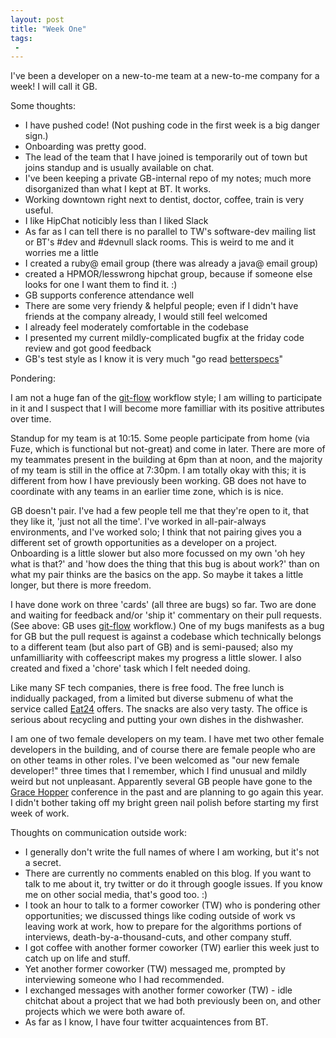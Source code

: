 ```yaml
---
layout: post
title: "Week One"
tags:
 -
---
```


I've been a developer on a new-to-me team at a new-to-me company for a week! I will call it GB.

Some thoughts:

- I have pushed code! (Not pushing code in the first week is a big danger sign.)
- Onboarding was pretty good. 
- The lead of the team that I have joined is temporarily out of town but joins standup and is usually available on chat. 
- I've been keeping a private GB-internal repo of my notes; much more disorganized than what I kept at BT. It works.
- Working downtown right next to dentist, doctor, coffee, train is very useful.
- I like HipChat noticibly less than I liked Slack
- As far as I can tell there is no parallel to TW's software-dev mailing list or BT's #dev and #devnull slack rooms. This is weird to me and it worries me a little
- I created a ruby@ email group (there was already a java@ email group)
- created a HPMOR/lesswrong hipchat group, because if someone else looks for one I want them to find it. :) 
- GB supports conference attendance well
- There are some very friendy & helpful people; even if I didn't have friends at the company already, I would still feel welcomed
- I already feel moderately comfortable in the codebase
- I presented my current mildly-complicated bugfix at the friday code review and got good feedback
- GB's test style as I know it is very much "go read [betterspecs](http://betterspecs.org/)"

Pondering:

I am not a huge fan of the [git-flow](http://nvie.com/posts/a-successful-git-branching-model/) workflow style; I am willing to participate in it and I suspect that I will become more familliar with its positive attributes over time. 

Standup for my team is at 10:15. Some people participate from home (via Fuze, which is functional but not-great) and come in later. There are more of my teammates present in the building at 6pm than at noon, and the majority of my team is still in the office at 7:30pm. I am totally okay with this; it is different from how I have previously been working. GB does not have to coordinate with any teams in an earlier time zone, which is is nice. 

GB doesn't pair. I've had a few people tell me that they're open to it, that they like it, 'just not all the time'. I've worked in all-pair-always environments, and I've worked solo; I think that not pairing gives you a different set of growth opportunities as a developer on a project. Onboarding is a little slower but also more focussed on my own 'oh hey what is that?' and 'how does the thing that this bug is about work?' than on what my pair thinks are the basics on the app. So maybe it takes a little longer, but there is more freedom. 

I have done work on three 'cards' (all three are bugs) so far. Two are done and waiting for feedback and/or 'ship it' commentary on their pull requests. (See above: GB uses [git-flow](http://nvie.com/posts/a-successful-git-branching-model/) workflow.) One of my bugs manifests as a bug for GB but the pull request is against a codebase which technically belongs to a different team (but also part of GB) and is semi-paused; also my unfamilliarity with coffeescript makes my progress a little slower. I also created and fixed a 'chore' task which I felt needed doing. 

Like many SF tech companies, there is free food. The free lunch is indidually packaged, from a limited but diverse submenu of what the service called [Eat24](http://eat24.com/) offers. The snacks are also very tasty. The office is serious about recycling and putting your own dishes in the dishwasher. 

I am one of two female developers on my team. I have met two other female developers in the building, and of course there are female people who are on other teams in other roles. I've been welcomed as "our new female developer!" three times that I remember, which I find unusual and mildly weird but not unpleasant. Apparently several GB people have gone to the [Grace Hopper](http://gracehopper.org/) conference in the past and are planning to go again this year. I didn't bother taking off my bright green nail polish before starting my first week of work.



Thoughts on communication outside work:

- I generally don't write the full names of where I am working, but it's not a secret. 
- There are currently no comments enabled on this blog. If you want to talk to me about it, try twitter or do it through google issues. If you know me on other social media, that's good too. :)
- I took an hour to talk to a former coworker (TW) who is pondering other opportunities; we discussed things like coding outside of work vs leaving work at work, how to prepare for the algorithms portions of interviews, death-by-a-thousand-cuts, and other company stuff. 
- I got coffee with another former coworker (TW) earlier this week just to catch up on life and stuff.
- Yet another former coworker (TW) messaged me, prompted by interviewing someone who I had recommended.
- I exchanged messages with another former coworker (TW) - idle chitchat about a project that we had both previously been on, and other projects which we were both aware of. 
- As far as I know, I have four twitter acquaintences from BT. 
